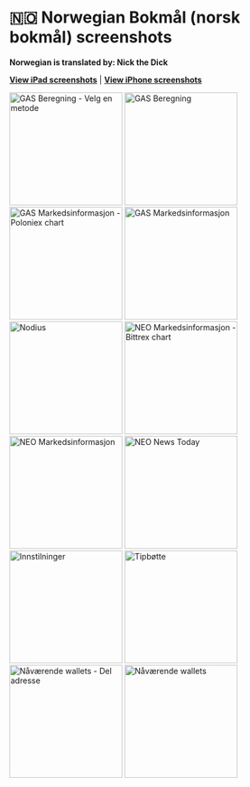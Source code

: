 # 🇳🇴 Norwegian Bokmål (norsk bokmål) screenshots

**Norwegian is translated by: Nick the Dick**

[**View iPad screenshots**](../iPad/norwegian-bokmal-screenshots.md) | [**View iPhone screenshots**](../iPhone/norwegian-bokmal-screenshots.md)

<img src="screen-gas-calculation-options.png" width="200" alt="GAS Beregning - Velg en metode"> <img src="screen-gas-calculation.png" width="200" alt="GAS Beregning"> <img src="screen-gas-market-chart.png" width="200" alt="GAS Markedsinformasjon - Poloniex chart"> <img src="screen-gas-market-info.png" width="200" alt="GAS Markedsinformasjon"> <img src="screen-menu.png" width="200" alt="Nodius"> <img src="screen-neo-market-chart.png" width="200" alt="NEO Markedsinformasjon - Bittrex chart"> <img src="screen-neo-market-info.png" width="200" alt="NEO Markedsinformasjon"> <img src="screen-neo-news-today.png" width="200" alt="NEO News Today"> <img src="screen-settings.png" width="200" alt="Innstilninger"> <img src="screen-tip-jar.png" width="200" alt="Tipbøtte"> <img src="screen-wallet-qr-code.png" width="200" alt="Nåværende wallets - Del adresse"> <img src="screen-wallet.png" width="200" alt="Nåværende wallets">